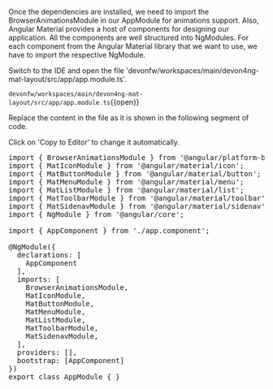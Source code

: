 Once the dependencies are installed, we need to import the BrowserAnimationsModule in our AppModule for animations support.
Also, Angular Material provides a host of components for designing our application. All the components are well structured into NgModules. For each component from the Angular Material library that we want to use, we have to import the respective NgModule.


Switch to the IDE and open the file 'devonfw/workspaces/main/devon4ng-mat-layout/src/app/app.module.ts'.

`devonfw/workspaces/main/devon4ng-mat-layout/src/app/app.module.ts`{{open}}


Replace the content in the file as it is shown in the following segment of code.


Click on 'Copy to Editor' to change it automatically.

<pre class="file" data-filename="devonfw/workspaces/main/devon4ng-mat-layout/src/app/app.module.ts" data-target="insert" data-marker="private static final long serialVersionUID = 1L;">
import { BrowserAnimationsModule } from &#39;@angular/platform-browser/animations&#39;;
import { MatIconModule } from &#39;@angular/material/icon&#39;;
import { MatButtonModule } from &#39;@angular/material/button&#39;;
import { MatMenuModule } from &#39;@angular/material/menu&#39;;
import { MatListModule } from &#39;@angular/material/list&#39;;
import { MatToolbarModule } from &#39;@angular/material/toolbar&#39;;
import { MatSidenavModule } from &#39;@angular/material/sidenav&#39;;
import { NgModule } from &#39;@angular/core&#39;;

import { AppComponent } from &#39;./app.component&#39;;

@NgModule({
  declarations: [
    AppComponent
  ],
  imports: [
    BrowserAnimationsModule,
    MatIconModule,
    MatButtonModule,
    MatMenuModule,
    MatListModule,
    MatToolbarModule,
    MatSidenavModule,
  ],
  providers: [],
  bootstrap: [AppComponent]
})
export class AppModule { }
</pre>

